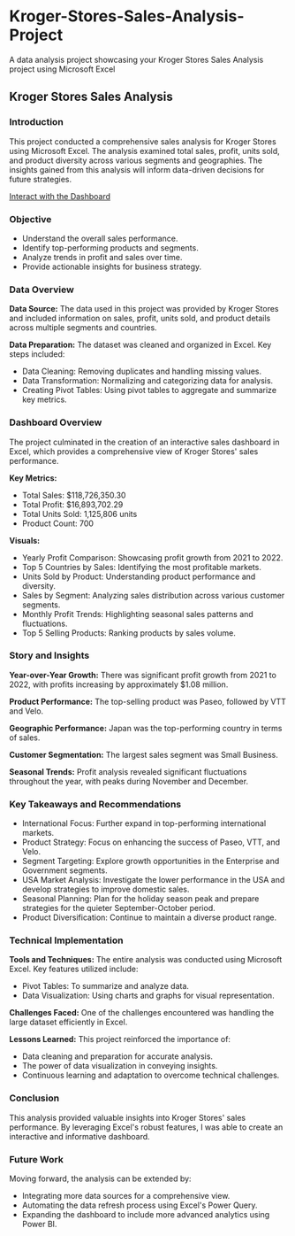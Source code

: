 # Kroger-Stores-Sales-Analysis-Project
A data analysis project showcasing your Kroger Stores Sales Analysis project using Microsoft Excel

## Kroger Stores Sales Analysis

### Introduction
This project conducted a comprehensive sales analysis for Kroger Stores using Microsoft Excel. The analysis examined total sales, profit, units sold, and product diversity across various segments and geographies. The insights gained from this analysis will inform data-driven decisions for future strategies.

[Interact with the Dashboard](https://1drv.ms/x/s!AqF4PswXQc3KyXSh1HNaXunswQfN?e=T4mhFx)

### Objective
* Understand the overall sales performance.
* Identify top-performing products and segments.
* Analyze trends in profit and sales over time.
* Provide actionable insights for business strategy.

### Data Overview
**Data Source:** The data used in this project was provided by Kroger Stores and included information on sales, profit, units sold, and product details across multiple segments and countries.

**Data Preparation:** The dataset was cleaned and organized in Excel. Key steps included:
* Data Cleaning: Removing duplicates and handling missing values.
* Data Transformation: Normalizing and categorizing data for analysis.
* Creating Pivot Tables: Using pivot tables to aggregate and summarize key metrics.

### Dashboard Overview
The project culminated in the creation of an interactive sales dashboard in Excel, which provides a comprehensive view of Kroger Stores' sales performance.

**Key Metrics:**
* Total Sales: $118,726,350.30
* Total Profit: $16,893,702.29
* Total Units Sold: 1,125,806 units
* Product Count: 700

**Visuals:**
* Yearly Profit Comparison: Showcasing profit growth from 2021 to 2022.
* Top 5 Countries by Sales: Identifying the most profitable markets.
* Units Sold by Product: Understanding product performance and diversity.
* Sales by Segment: Analyzing sales distribution across various customer segments.
* Monthly Profit Trends: Highlighting seasonal sales patterns and fluctuations.
* Top 5 Selling Products: Ranking products by sales volume.

### Story and Insights
**Year-over-Year Growth:** There was significant profit growth from 2021 to 2022, with profits increasing by approximately $1.08 million.

**Product Performance:** The top-selling product was Paseo, followed by VTT and Velo.

**Geographic Performance:** Japan was the top-performing country in terms of sales.

**Customer Segmentation:** The largest sales segment was Small Business.

**Seasonal Trends:** Profit analysis revealed significant fluctuations throughout the year, with peaks during November and December.

### Key Takeaways and Recommendations
* International Focus: Further expand in top-performing international markets.
* Product Strategy: Focus on enhancing the success of Paseo, VTT, and Velo.
* Segment Targeting: Explore growth opportunities in the Enterprise and Government segments.
* USA Market Analysis: Investigate the lower performance in the USA and develop strategies to improve domestic sales.
* Seasonal Planning: Plan for the holiday season peak and prepare strategies for the quieter September-October period.
* Product Diversification: Continue to maintain a diverse product range.

### Technical Implementation
**Tools and Techniques:** The entire analysis was conducted using Microsoft Excel. Key features utilized include:
* Pivot Tables: To summarize and analyze data.
* Data Visualization: Using charts and graphs for visual representation.


**Challenges Faced:** One of the challenges encountered was handling the large dataset efficiently in Excel.

**Lessons Learned:** This project reinforced the importance of:
* Data cleaning and preparation for accurate analysis.
* The power of data visualization in conveying insights.
* Continuous learning and adaptation to overcome technical challenges.

### Conclusion
This analysis provided valuable insights into Kroger Stores' sales performance. By leveraging Excel's robust features, I was able to create an interactive and informative dashboard.

### Future Work
Moving forward, the analysis can be extended by:
* Integrating more data sources for a comprehensive view.
* Automating the data refresh process using Excel's Power Query.
* Expanding the dashboard to include more advanced analytics using Power BI.
